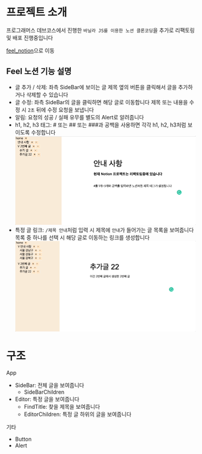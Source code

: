 # 프로젝트 소개

프로그래머스 데브코스에서 진행한 `바닐라 JS를 이용한 노션 클론코딩`을 추가로 리팩토링 및 배포 진행중입니다

[feel_notion](https://feel-notion.vercel.app/)으로 이동

## Feel 노션 기능 설명

- 글 추가 / 삭제: 좌측 SideBar에 보이는 글 제목 옆의 버튼을 클릭해서 글을 추가하거나 삭제할 수 있습니다
- 글 수정: 좌측 SideBar의 글을 클릭하면 해당 글로 이동합니다
  제목 또는 내용을 수정 시 `2초` 뒤에 수정 요청을 보냅니다
- 알림: 요청의 성공 / 실패 유무를 별도의 Alert로 알려줍니다
- h1, h2, h3 태그: # 또는 ## 또는 ###과 공백을 사용하면 각각 h1, h2, h3처럼 보이도록 수정합니다
  <img src='https://raw.githubusercontent.com/feel0321/feel_notion/docs/README/h1h2h3.gif' />
- 특정 글 링크: `/제목 안내`처럼 입력 시 제목에 `안내`가 들어가는 글 목록을 보여줍니다
  목록 중 하나를 선택 시 해당 글로 이동하는 링크를 생성합니다
  <img src='https://raw.githubusercontent.com/feel0321/feel_notion/docs/README/%EC%A0%9C%EB%AA%A9%EC%B0%BE%EA%B8%B0.gif' />

# 구조

App

- SideBar: 전체 글을 보여줍니다
  - SideBarChildren
- Editor: 특정 글을 보여줍니다
  - FindTitle: 찾을 제목을 보여줍니다
  - EditorChildren: 특정 글 하위의 글을 보여줍니다

기타

- Button
- Alert
